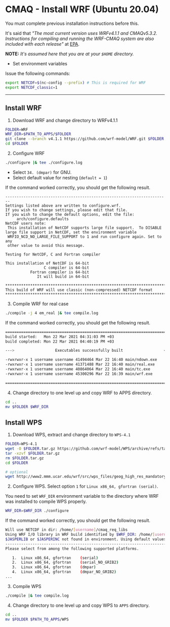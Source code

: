 # CMAQ - Install WRF (Ubuntu 20.04)

You must complete previous installation instructions before this.

It's said that _"The most current version uses WRFv4.1.1 and CMAQv5.3.2. Instructions for compiling and running the WRF-CMAQ system are also included with each release"_ at [EPA].

[EPA]: https://www.epa.gov/cmaq/wrf-cmaq-model

**NOTE:** _It's assumed here that you are at your `$HOME` directory._

* Set environment variables

Issue the following commands:

```bash
export NETCDF=$(nc-config --prefix) # This is required for WRF
export NETCDF_classic=1
```

--------

## Install WRF

1. Download WRF and change directory to WRFv4.1.1

```bash
FOLDER=WRF
WRF_DIR=$PATH_TO_APPS/$FOLDER
git clone --branch v4.1.1 https://github.com/wrf-model/WRF.git $FOLDER
cd $FOLDER
```

2. Configure WRF

```bash
./configure |& tee ./configure.log
```

* Select `34. (dmpar)` for GNU.
* Select default value for nesting (`default = 1`)

If the command worked correctly, you should get the following result.

```
------------------------------------------------------------------------
Settings listed above are written to configure.wrf.
If you wish to change settings, please edit that file.
If you wish to change the default options, edit the file:
     arch/configure.defaults
NetCDF users note:
 This installation of NetCDF supports large file support.  To DISABLE large file support in NetCDF, set the environment variable 
 WRFIO_NCD_NO_LARGE_FILE_SUPPORT to 1 and run configure again. Set to any 
 other value to avoid this message.

Testing for NetCDF, C and Fortran compiler

This installation of NetCDF is 64-bit
                 C compiler is 64-bit
           Fortran compiler is 64-bit
              It will build in 64-bit

*****************************************************************************
This build of WRF will use classic (non-compressed) NETCDF format
*****************************************************************************
```

3. Compile WRF for real case

```bash
./compile -j 4 em_real |& tee compile.log
```

If the command worked correctly, you should get the following result.

```bash
==========================================================================
build started:   Mon 22 Mar 2021 04:31:03 PM +03
build completed: Mon 22 Mar 2021 04:40:19 PM +03

--->                  Executables successfully built                  <---

-rwxrwxr-x 1 username username 41494464 Mar 22 16:40 main/ndown.exe
-rwxrwxr-x 1 username username 41371488 Mar 22 16:40 main/real.exe
-rwxrwxr-x 1 username username 40864064 Mar 22 16:40 main/tc.exe
-rwxrwxr-x 1 username username 45300296 Mar 22 16:39 main/wrf.exe

==========================================================================
```

4. Change directory to one level up and copy WRF to APPS directory.

```bash
cd ..
mv $FOLDER $WRF_DIR
```

## Install WPS

1. Download WPS, extract and change directory to `WPS-4.1`

```bash
FOLDER=WPS-4.1
wget -O $FOLDER.tar.gz https://github.com/wrf-model/WPS/archive/refs/tags/v4.1.tar.gz
tar -xzvf $FOLDER.tar.gz
rm $FOLDER.tar.gz
cd $FOLDER
```


```bash
# optional
wget http://www2.mmm.ucar.edu/wrf/src/wps_files/geog_high_res_mandatory.tar.gz
```

2. Configure WPS. Select option `1` for `Linux x86_64, gfortran (serial)`.

You need to set `WRF_DIR` environment variable to the directory where WRF was installed to compile WPS properly.

```bash
WRF_DIR=$WRF_DIR ./configure
```

If the command worked correctly, you should get the following result.

```bash
Will use NETCDF in dir: /home/[username]/cmaq_req_libs
Using WRF I/O library in WRF build identified by $WRF_DIR: /home/[username]/WRFv4.1.1
$JASPERLIB or $JASPERINC not found in environment. Using default values for library paths...
------------------------------------------------------------------------
Please select from among the following supported platforms.

   1.  Linux x86_64, gfortran    (serial)
   2.  Linux x86_64, gfortran    (serial_NO_GRIB2)
   3.  Linux x86_64, gfortran    (dmpar)
   4.  Linux x86_64, gfortran    (dmpar_NO_GRIB2)
...
```

3. Compile WPS

```bash
./compile |& tee compile.log
```

4. Change directory to one level up and copy WPS to `APPS` directory.

```bash
cd ..
mv $FOLDER $PATH_TO_APPS/WPS
```
